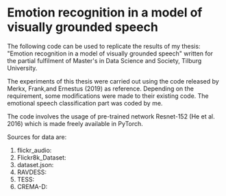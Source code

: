 # Emotion recognition in a model of visually grounded speech

The following code can be used to replicate the results of my thesis: "Emotion recognition in a model of visually grounded speech" written for the partial fulfilment of Master's in Data Science and Society, Tilburg University.

The experiments of this thesis were carried out using the code released by Merkx, Frank,and Ernestus (2019) as reference. Depending on the requirement, some modifications were made to their existing code. The emotional speech classification part was coded by me.

The code involves the usage of pre-trained network Resnet-152 (He et al. 2016) which is made freely available in PyTorch.  

Sources for data are:

1. flickr_audio: 
2. Flickr8k_Dataset:
3. dataset.json:
4. RAVDESS:
5. TESS:
6. CREMA-D:

